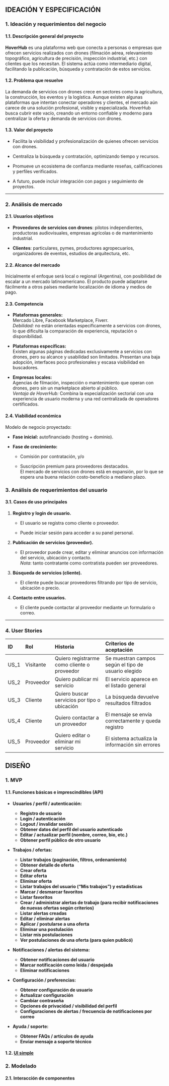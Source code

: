 ## **IDEACIÓN Y ESPECIFICACIÓN**

### **1\. Ideación y requerimientos del negocio**

#### **1.1. Descripción general del proyecto**

**HoverHub** es una plataforma web que conecta a personas o empresas que ofrecen servicios realizados con drones (filmación aérea, relevamiento topográfico, agricultura de precisión, inspección industrial, etc.) con clientes que los necesitan. El sistema actúa como intermediario digital, facilitando la publicación, búsqueda y contratación de estos servicios.

#### **1.2. Problema que resuelve**

La demanda de servicios con drones crece en sectores como la agricultura, la construcción, los eventos y la logística. Aunque existen algunas plataformas que intentan conectar operadores y clientes, el mercado aún carece de una solución profesional, visible y especializada. HoverHub busca cubrir este vacío, creando un entorno confiable y moderno para centralizar la oferta y demanda de servicios con drones.

#### **1.3. Valor del proyecto**

* Facilita la visibilidad y profesionalización de quienes ofrecen servicios con drones.

* Centraliza la búsqueda y contratación, optimizando tiempo y recursos.

* Promueve un ecosistema de confianza mediante reseñas, calificaciones y perfiles verificados.

* A futuro, puede incluir integración con pagos y seguimiento de proyectos.

---

### **2\. Análisis de mercado**

#### **2.1. Usuarios objetivos**

* **Proveedores de servicios con drones**: pilotos independientes, productoras audiovisuales, empresas agrícolas o de mantenimiento industrial.

* **Clientes**: particulares, pymes, productores agropecuarios, organizadores de eventos, estudios de arquitectura, etc.

#### **2.2. Alcance del mercado**

Inicialmente el enfoque será local o regional (Argentina), con posibilidad de escalar a un mercado latinoamericano. El producto puede adaptarse fácilmente a otros países mediante localización de idioma y medios de pago.

#### **2.3. Competencia**

* **Plataformas generales:**  
  Mercado Libre, Facebook Marketplace, Fiverr.  
  *Debilidad:* no están orientadas específicamente a servicios con drones, lo que dificulta la comparación de experiencia, reputación o disponibilidad.

* **Plataformas específicas:**  
  Existen algunas páginas dedicadas exclusivamente a servicios con drones, pero su alcance y usabilidad son limitados. Presentan una baja adopción, interfaces poco profesionales y escasa visibilidad en buscadores.

* **Empresas locales:**  
  Agencias de filmación, inspección o mantenimiento que operan con drones, pero sin un marketplace abierto al público.  
  *Ventaja de HoverHub:* Combina la especialización sectorial con una experiencia de usuario moderna y una red centralizada de operadores certificados.

#### **2.4. Viabilidad económica**

Modelo de negocio proyectado:

* **Fase inicial:** autofinanciado (hosting \+ dominio).

* **Fase de crecimiento:**

  * Comisión por contratación, y/o

  * Suscripción premium para proveedores destacados.  
    El mercado de servicios con drones está en expansión, por lo que se espera una buena relación costo-beneficio a mediano plazo.

### **3\. Análisis de requerimientos del usuario**

#### **3.1. Casos de uso principales**

1. **Registro y login de usuario.**

   * El usuario se registra como cliente o proveedor.

   * Puede iniciar sesión para acceder a su panel personal.

2. **Publicación de servicios (proveedor).**

   * El proveedor puede crear, editar y eliminar anuncios con información del servicio, ubicación y contacto.   
     *Nota*: tanto contratante como contratista pueden ser proveedores.

3. **Búsqueda de servicios (cliente).**

   * El cliente puede buscar proveedores filtrando por tipo de servicio, ubicación o precio.

4. **Contacto entre usuarios.**

   * El cliente puede contactar al proveedor mediante un formulario o correo.

---

### 

### **4\. User Stories**

| ID | Rol | Historia | Criterios de aceptación |
| :---- | :---- | :---- | :---- |
| US\_1 | Visitante | Quiero registrarme como cliente o proveedor | Se muestran campos según el tipo de usuario elegido |
| US\_2 | Proveedor | Quiero publicar mi servicio | El servicio aparece en el listado general |
| US\_3 | Cliente | Quiero buscar servicios por tipo o ubicación | La búsqueda devuelve resultados filtrados |
| US\_4 | Cliente | Quiero contactar a un proveedor | El mensaje se envía correctamente y queda registro |
| US\_5 | Proveedor | Quiero editar o eliminar mi servicio | El sistema actualiza la información sin errores |

## **DISEÑO**

### **1\. MVP**

#### **1.1. Funciones básicas e imprescindibles (API)**

* **Usuarios / perfil / autenticación:**

  * **Registro de usuario**  
  * **Login / autenticación**  
  * **Logout / invalidar sesión**  
  * **Obtener datos del perfil del usuario autenticado**  
  * **Editar / actualizar perfil (nombre, correo, bio, etc.)**  
  * **Obtener perfil público de otro usuario**

* **Trabajos / ofertas:**

  * **Listar trabajos (paginación, filtros, ordenamiento)**  
  * **Obtener detalle de oferta**  
  * **Crear oferta**  
  * **Editar oferta**  
  * **Eliminar oferta**  
  * **Listar trabajos del usuario (“Mis trabajos”) y estadísticas**  
  * **Marcar / desmarcar favoritos**  
  * **Listar favoritos**  
  * **Crear / administrar alertas de trabajo (para recibir notificaciones de nuevas ofertas según criterios)**  
  * **Listar alertas creadas**  
  * **Editar / eliminar alertas**  
  * **Aplicar / postularse a una oferta**  
  * **Eliminar una postulación**  
  * **Listar mis postulaciones**  
  * **Ver postulaciones de una oferta (para quien publicó)**

* **Notificaciones / alertas del sistema:**

  * **Obtener notificaciones del usuario**  
  * **Marcar notificación como leída / despejada**  
  * **Eliminar notificaciones**

* **Configuración / preferencias:**

  * **Obtener configuración de usuario**  
  * **Actualizar configuración**  
  * **Cambiar contraseña**  
  * **Opciones de privacidad / visibilidad del perfil**  
  * **Configuraciones de alertas / frecuencia de notificaciones por correo**

* **Ayuda / soporte:**

  * **Obtener FAQs / artículos de ayuda**  
  * **Enviar mensaje a soporte técnico**

#### **1.2. [UI simple](https://hoverhub-interface.vercel.app/jobs/listings)**

### **2\. Modelado**

#### **2.1. Interacción de componentes**

